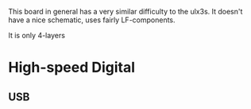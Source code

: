 This board in general has a very similar difficulty to the ulx3s. It doesn't have a nice schematic, uses fairly LF-components.

It is only 4-layers

# High-speed Digital
## USB
